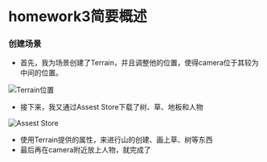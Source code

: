# homework3简要概述 #
### 创建场景

 - 首先，我为场景创建了Terrain，并且调整他的位置，使得camera位于其较为中间的位置。

![Terrain位置](https://github.com/zhongshuaihui/3D-game-learning/blob/master/homework3/%E6%8D%95%E8%8E%B7.JPG)

 - 接下来，我又通过Assest Store下载了树、草、地板和人物

![Assest Store](https://github.com/zhongshuaihui/3D-game-learning/blob/master/homework3/%E6%8D%95%E8%8E%B71.JPG)

 - 使用Terrain提供的属性，来进行山的创建、画上草、树等东西
 - 最后再在camera附近放上人物，就完成了
